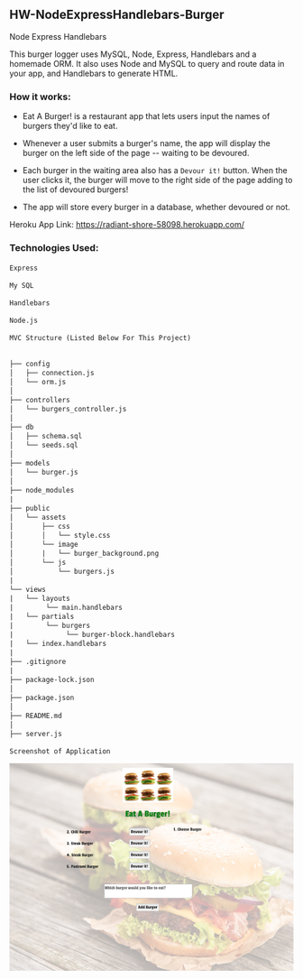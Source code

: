 ## HW-NodeExpressHandlebars-Burger

Node Express Handlebars

This burger logger uses MySQL, Node, Express, Handlebars and a homemade ORM. It also uses Node and MySQL to query and route data in your app, and Handlebars to generate HTML.

### How it works:

* Eat A Burger! is a restaurant app that lets users input the names of burgers they'd like to eat.

* Whenever a user submits a burger's name, the app will display the burger on the left side of the page -- waiting to be devoured.

* Each burger in the waiting area also has a `Devour it!` button. When the user clicks it, the burger will move to the right side of the page adding to the list of devoured burgers!

* The app will store every burger in a database, whether devoured or not.

Heroku App Link:  https://radiant-shore-58098.herokuapp.com/

### Technologies Used:

`Express`

`My SQL`

`Handlebars`

`Node.js`

`MVC Structure (Listed Below For This Project)`

```

├── config
│   ├── connection.js
│   └── orm.js
│ 
├── controllers
│   └── burgers_controller.js
│
├── db
│   ├── schema.sql
│   └── seeds.sql
│
├── models
│   └── burger.js
│
├── node_modules
| 
├── public
│   └── assets
│       ├── css
│       │   └── style.css
│       └── image
│       |   └── burger_background.png
│       └── js
│           └── burgers.js
|
└── views
|   └── layouts
|        └── main.handlebars
|   └── partials
|        └── burgers
|             └── burger-block.handlebars
|   └── index.handlebars
|
├── .gitignore
|
├── package-lock.json
│ 
├── package.json
│
├── README.md
│   
├── server.js

```

`Screenshot of Application`

![Alt text](/public/assets/image/burger_view.png?raw=true "Optional Title")
